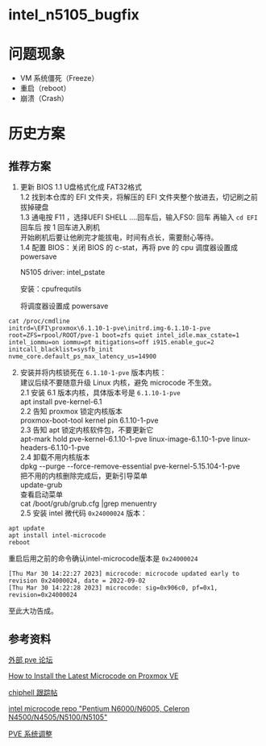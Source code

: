 # intel_n5105_bugfix

# 问题现象

* VM 系统僵死（Freeze）
* 重启（reboot）
* 崩溃（Crash）

# 历史方案

## 推荐方案

1. 更新 BIOS
1.1 U盘格式化成 FAT32格式  
1.2 找到本仓库的 EFI 文件夹，将解压的 EFI 文件夹整个放进去，切记刷之前拔掉硬盘  
1.3 通电按 F11 ，选择UEFI SHELL ....回车后，输入FS0: 回车   再输入 ``cd EFI`` 回车后 按 1 回车进入刷机  
开始刷机后要让他刷完才能拔电，时间有点长，需要耐心等待。  
1.4 配置 BIOS：关闭 BIOS 的 c-stat，再将 pve 的 cpu 调度器设置成 powersave  
  
   N5105 driver: intel_pstate

   安装：cpufrequtils
   
   将调度器设置成 powersave

```shell
cat /proc/cmdline
initrd=\EFI\proxmox\6.1.10-1-pve\initrd.img-6.1.10-1-pve root=ZFS=rpool/ROOT/pve-1 boot=zfs quiet intel_idle.max_cstate=1 intel_iommu=on iommu=pt mitigations=off i915.enable_guc=2 initcall_blacklist=sysfb_init nvme_core.default_ps_max_latency_us=14900
```
2. 安装并将内核锁死在 ``6.1.10-1-pve`` 版本内核：  
建议后续不要随意升级 Linux 内核，避免 microcode 不生效。  
2.1 安装 6.1 版本内核，具体版本号是 ``6.1.10-1-pve``  
apt install pve-kernel-6.1   
2.2 告知 proxmox 锁定内核版本   
proxmox-boot-tool kernel pin 6.1.10-1-pve  
2.3 告知 apt 锁定内核软件包，不要更新它  
apt-mark hold pve-kernel-6.1.10-1-pve linux-image-6.1.10-1-pve linux-headers-6.1.10-1-pve  
2.4 卸载不用内核版本  
dpkg --purge --force-remove-essential pve-kernel-5.15.104-1-pve  
把不用的内核删除完成后，更新引导菜单  
update-grub  
查看启动菜单  
cat /boot/grub/grub.cfg |grep menuentry  
2.5 安装 intel 微代码 ``0x24000024`` 版本：  
```shell
apt update
apt install intel-microcode
reboot
```
重启后用之前的命令确认intel-microcode版本是 ``0x24000024``  
```shell
[Thu Mar 30 14:22:27 2023] microcode: microcode updated early to revision 0x24000024, date = 2022-09-02
[Thu Mar 30 14:22:28 2023] microcode: sig=0x906c0, pf=0x1, revision=0x24000024
```
至此大功告成。
## 参考资料

[外部 pve 论坛](https://forum.proxmox.com/threads/vm-freezes-irregularly.111494/page-31)

[How to Install the Latest Microcode on Proxmox VE](https://cyrusyip.org/en/post/2023/01/31/install-microcode-on-proxmox/)

[chiphell 跟踪帖](https://www.chiphell.com/forum.php?mod=viewthread&tid=2446440&extra=&ordertype=1&page=1&mobile=no)

[intel microcode repo "Pentium N6000/N6005, Celeron N4500/N4505/N5100/N5105"](https://github.com/intel/Intel-Linux-Processor-Microcode-Data-Files/releases)

[PVE 系统调整](https://gitee.com/callmer/pve_toss_notes/blob/master/03.PVE%E7%B3%BB%E7%BB%9F%E8%B0%83%E6%95%B4.md)

